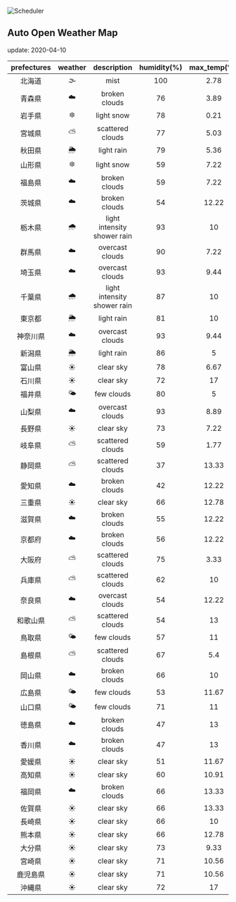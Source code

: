 ![Scheduler](https://github.com/miya/auto_open_weather_map/workflows/Scheduler/badge.svg)
## Auto Open Weather Map
update: 2020-04-10

|prefectures|weather|description|humidity(%)|max_temp(℃)|min_temp(℃)|
|:-----------:|:------------:|:------------:|:-----------:|:------------:|:-----------:|
|北海道|🌫|mist|100|2.78|1|
|青森県|☁️|broken clouds|76|3.89|3|
|岩手県|❄️|light snow|78|0.21|0.21|
|宮城県|⛅️|scattered clouds|77|5.03|5.03|
|秋田県|🌦|light rain|79|5.36|5.36|
|山形県|❄️|light snow|59|7.22|5|
|福島県|☁️|broken clouds|59|7.22|3.89|
|茨城県|☁️|broken clouds|54|12.22|3.89|
|栃木県|🌧|light intensity shower rain|93|10|7|
|群馬県|☁️|overcast clouds|90|7.22|0.56|
|埼玉県|☁️|overcast clouds|93|9.44|6.67|
|千葉県|🌧|light intensity shower rain|87|10|6.67|
|東京都|🌦|light rain|81|10|6.67|
|神奈川県|☁️|overcast clouds|93|9.44|6.67|
|新潟県|🌦|light rain|86|5|3.89|
|富山県|☀️|clear sky|78|6.67|4.44|
|石川県|☀️|clear sky|72|17|15|
|福井県|🌤|few clouds|80|5|5|
|山梨県|☁️|overcast clouds|93|8.89|6.67|
|長野県|☀️|clear sky|73|7.22|0.56|
|岐阜県|⛅️|scattered clouds|59|1.77|1.77|
|静岡県|⛅️|scattered clouds|37|13.33|7.22|
|愛知県|☁️|broken clouds|42|12.22|10.56|
|三重県|☀️|clear sky|66|12.78|12.78|
|滋賀県|☁️|broken clouds|55|12.22|5.56|
|京都府|☁️|broken clouds|56|12.22|3.89|
|大阪府|⛅️|scattered clouds|75|3.33|3.33|
|兵庫県|⛅️|scattered clouds|62|10|3.89|
|奈良県|☁️|overcast clouds|54|12.22|3.89|
|和歌山県|⛅️|scattered clouds|54|13|3.89|
|鳥取県|🌤|few clouds|57|11|11|
|島根県|⛅️|scattered clouds|67|5.4|5.4|
|岡山県|☁️|broken clouds|66|10|8.33|
|広島県|🌤|few clouds|53|11.67|10|
|山口県|🌤|few clouds|71|11|11|
|徳島県|☁️|broken clouds|47|13|9.44|
|香川県|☁️|broken clouds|47|13|8.33|
|愛媛県|☀️|clear sky|51|11.67|11.67|
|高知県|☀️|clear sky|60|10.91|10.91|
|福岡県|☁️|broken clouds|66|13.33|10|
|佐賀県|☀️|clear sky|66|13.33|10|
|長崎県|☀️|clear sky|66|10|10|
|熊本県|☀️|clear sky|66|12.78|10|
|大分県|☀️|clear sky|73|9.33|9.33|
|宮崎県|☀️|clear sky|71|10.56|10.56|
|鹿児島県|☀️|clear sky|71|10.56|10.56|
|沖縄県|☀️|clear sky|72|17|15|
